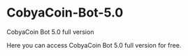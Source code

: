 # CobyaCoin-Bot-5.0
CobyaCoin Bot 5.0 full version


Here you can access CobyaCoin Bot 5.0 full version for free.
